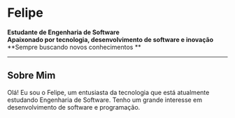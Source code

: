 # Felipe

**Estudante de Engenharia de Software**  
**Apaixonado por tecnologia, desenvolvimento de software e inovação**  
**Sempre buscando novos conhecimentos **

---

## Sobre Mim

Olá! Eu sou o Felipe, um entusiasta da tecnologia que está atualmente estudando Engenharia de Software. Tenho um grande interesse em desenvolvimento de software e programação.
